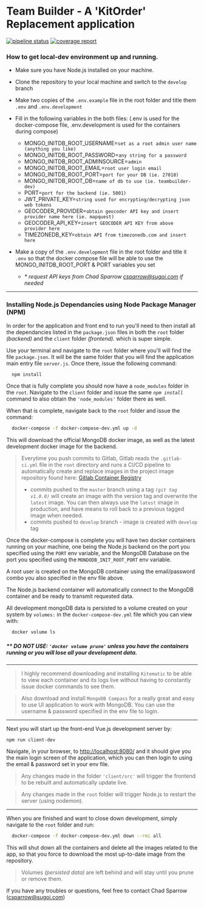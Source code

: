 # Team Builder - A 'KitOrder' Replacement application

[![pipeline status](https://gitlab.com/garneau-dev/sugoi/team-builder/badges/develop/pipeline.svg)](https://gitlab.com/garneau-dev/sugoi/team-builder/commits/develop) [![coverage report](https://gitlab.com/garneau-dev/sugoi/team-builder/badges/develop/coverage.svg)](https://gitlab.com/garneau-dev/sugoi/team-builder/commits/develop)

### How to get local-dev environment up and running.

- Make sure you have Node.js installed on your machine.
- Clone the repository to your local machine and switch to the `develop` branch
- Make two copies of the `.env.example` file in the root folder and title them `.env` and `.env.development`
- Fill in the following variables in the both files: (.env is used for the docker-compose file, .env.development is used for the containers during compose)

  - MONGO_INITDB_ROOT_USERNAME=`set as a root admin user name (anything you like)`
  - MONGO_INITDB_ROOT_PASSWORD=`any string for a password`
  - MONGO_INITDB_ROOT_ADMINSOURCE=`admin`
  - MONGO_INITDB_ROOT_EMAIL=`root user login email`
  - MONGO_INITDB_ROOT_PORT=`port for your DB (ie. 27018)`
  - MONGO_INITDB_ROOT_DB=`name of db to use (ie. teambuilder-dev)`
  - PORT=`port for the backend (ie. 5001)`
  - JWT_PRIVATE_KEY=`string used for encrypting/decrypting json web tokens`
  - GEOCODER_PROVIDER=`obtain geocoder API key and insert provider name here (ie. mapquest)`
  - GEOCODER_API_KEY=`insert GEOCODER API KEY from above provider here`
  - TIMEZONEDB_KEY=`obtain API from timezonedb.com and insert here`

- Make a copy of the `.env.development` file in the root folder and title it `.env` so that the docker compose file will be able to use the MONGO_INITDB_ROOT_PORT & PORT variables you set

  - _\* request API keys from Chad Sparrow [csparrow@sugoi.com](mailto:csparrow@sugoi.com) if needed_

---

### Installing Node.js Dependancies using Node Package Manager (NPM)

In order for the application and front end to run you'll need to then install all the dependancies listed in the `package.json` files in both the `root` folder _(backend)_ and the `client` folder _(frontend)._ which is super simple.

Use your terminal and navigate to the `root` folder where you'll will find the file `package.json`. It will be the same folder that you will find the application main entry file `server.js`. Once there, issue the following command:

```bash
  npm install
```

Once that is fully complete you should now have a `node_modules` folder in the `root`. Navigate to the `client` folder and issue the same _`npm install`_ command to also obtain the `'node_modules'` folder there as well.

When that is complete, navigate back to the `root` folder and issue the command:

```bash
  docker-compose -f docker-compose-dev.yml up -d
```

This will download the official MongoDB docker image, as well as the latest development docker image for the backend.

> Everytime you push commits to Gitlab, Gitlab reads the `.gitlab-ci.yml` file in the `root` directory and runs a CI/CD pipeline to automatically create and replace images in the project image repository found here: [Gitlab Container Registry](https://gitlab.com/garneau-dev/sugoi/team-builder/container_registry)
>
> - commits pushed to the `master` branch using a tag _`(git tag v1.0.0)`_ will create an image with the version tag and overwrite the `latest` image. You can then always use the `latest` image in production, and have means to roll back to a previous tagged image when needed.
> - commits pushed to `develop` branch - image is created with `develop` tag

Once the docker-compose is complete you will have two docker containers running on your machine, one being the Node.js backend on the port you specified using the `PORT` env variable, and the MongoDB Database on the port you specified using the `MONDODB_INIT_ROOT_PORT` env variable.

A root user is created on the MongoDB container using the email/password combo you also specified in the env file above.

The Node.js backend container will automatically connect to the MongoDB container and be ready to transmit requested data.

All development mongoDB data is persisted to a volume created on your system by `volumes:` in the `docker-compose-dev.yml` file which you can view with:

```bash
  docker volume ls
```

##### \*\* DO NOT USE: _`'docker volume prune'`_ unless you have the containers running or you will lose all your development data.

---

> I highly recommend downloading and installing `Kitematic` to be able to view each container and its logs live without having to constantly issue docker commands to see them.

> Also download and install `MongoDB Compass` for a really great and easy to use UI application to work with MongoDB. You can use the username & password specified in the env file to login.

---

Next you will start up the front-end Vue.js development server by:

```
npm run client-dev
```

Navigate, in your browser, to [http://localhost:8080/](http://localhost:8080) and it should give you the main login screen of the application, which you can then login to using the email & password set in your env file.

> Any changes made in the folder `'client/src'` will trigger the frontend to be rebuilt and automatically update live.

> Any changes made in the `root` folder will trigger Node.js to restart the server (using nodemon).

---

When you are finished and want to close down development, simply navigate to the `root` folder and run:

```bash
  docker-compose -f docker-compose-dev.yml down --rmi all
```

This will shut down all the containers and delete all the images related to the app, so that you force to download the most up-to-date image from the repository.

> Volumes _(persisted data)_ are left behind and will stay until you prune or remove them.

If you have any troubles or questions, feel free to contact Chad Sparrow (csparrow@sugoi.com)
